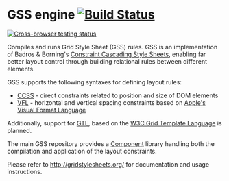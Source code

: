 GSS engine [![Build Status](https://travis-ci.org/gss/engine.png?branch=master)](https://travis-ci.org/gss/engine)
==========

[![Cross-browser testing status](https://saucelabs.com/browser-matrix/gss-engine.svg)](https://saucelabs.com/u/gss-engine)

Compiles and runs Grid Style Sheet (GSS) rules. GSS is an implementation of Badros & Borning's [Constraint Cascading Style Sheets](http://www.cs.washington.edu/research/constraints/web/ccss-uwtr.pdf), enabling far better layout control through building relational rules between different elements.

GSS supports the following syntaxes for defining layout rules:

* [CCSS](https://github.com/the-gss/ccss-compiler#readme) - direct constraints related to position and size of DOM elements
* [VFL](https://github.com/the-gss/vfl-compiler#readme) - horizontal and vertical spacing constraints based on [Apple's Visual Format Language](https://developer.apple.com/library/ios/documentation/userexperience/conceptual/AutolayoutPG/VisualFormatLanguage/VisualFormatLanguage.html)

Additionally, support for [GTL](https://github.com/the-gss/gtl-compiler#readme), based on the [W3C Grid Template Language](http://dev.w3.org/csswg/css-template/) is planned.

The main GSS repository provides a [Component](http://component.io/) library handling both the compilation and application of the layout constraints.

Please refer to <http://gridstylesheets.org/> for documentation and usage instructions.
